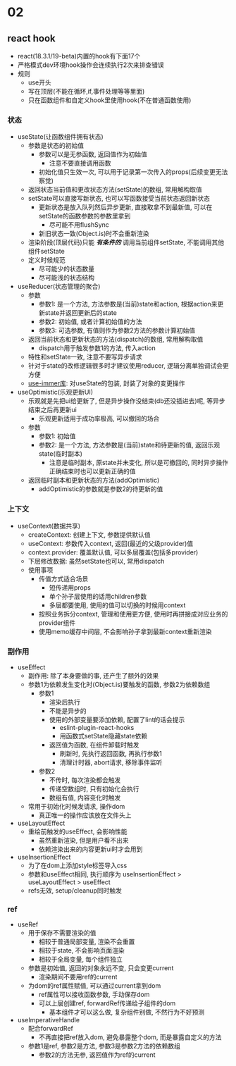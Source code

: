 # 02

## react hook
* react(18.3.1/19-beta)内置的hook有下面17个
* 严格模式dev环境hook操作会连续执行2次来排查错误
* 规则
    * use开头
    * 写在顶层(不能在循环,if,事件处理等等里面)
    * 只在函数组件和自定义hook里使用hook(不在普通函数使用)

### 状态
* useState(让函数组件拥有状态)
    * 参数是状态的初始值
        * 参数可以是无参函数, 返回值作为初始值
            * 注意不要直接调用函数
        * 初始化值只生效一次, 可以用于记录第一次传入的props(后续变更无法察觉)
    * 返回状态当前值和更改状态方法(setState)的数组, 常用解构取值
    * setState可以直接写新状态, 也可以写函数接受当前状态返回新状态
        * 更新状态是放入队列然后异步更新, 直接取拿不到最新值, 可以在setState的函数参数的参数里拿到
            * 尽可能不用flushSync
        * 新旧状态一致(Object.is)时不会重新渲染
    * 渲染阶段(顶层代码)只能 ***有条件的*** 调用当前组件setState, 不能调用其他组件setState
    * 定义时候规范
        * 尽可能少的状态数量
        * 尽可能浅的状态结构
* useReducer(状态管理的聚合)
    * 参数
        * 参数1: 是一个方法, 方法参数是(当前)state和action, 根据action来更新state并返回更新后的state
        * 参数2: 初始值, 或者计算初始值的方法
        * 参数3: 可选参数, 有值则作为参数2方法的参数计算初始值
    * 返回当前状态和更新状态的方法(dispatch)的数组, 常用解构取值
        * dispatch用于触发参数1的方法, 传入action
    * 特性和setState一致, 注意不要写异步请求
    * 针对于state的改修逻辑很多时才建议使用reducer, 逻辑分离单独调试会更方便
    * [use-immer库](https://github.com/immerjs/use-immer): 对useState的包装, 封装了对象的变更操作
* useOptimistic(乐观更新UI)
    * 乐观就是先把ui给更新了, 但是异步操作没结束(db还没插进去)呢, 等异步结束之后再更新ui
        * 乐观更新适用于成功率极高, 可以撤回的场合
    * 参数
        * 参数1: 初始值
        * 参数2: 是一个方法, 方法参数是(当前)state和待更新的值, 返回乐观state(临时副本)
            * 注意是临时副本, 原state并未变化, 所以是可撤回的, 同时异步操作正确结束时也可以更新正确的值
    * 返回临时副本和更新状态的方法(addOptimistic)
        * addOptimistic的参数就是参数2的待更新的值

### 上下文
* useContext(数据共享)
    * createContext: 创建上下文, 参数提供默认值
    * useContext: 参数传入context, 返回(最近的父级provider)值
    * context.provider: 覆盖默认值, 可以多层覆盖(包括多provider)
    * 下层修改数据: 虽然setState也可以, 常用dispatch
    * 使用事项
        * 传值方式适合场景
            * 短传递用props
            * 单个孙子层使用的话用children参数
            * 多层都要使用, 使用的值可以切换的时候用context
        * 按照业务拆分context, 管理和使用更方便, 使用时再拼接成对应业务的provider组件
        * 使用memo缓存中间层, 不会影响孙子拿到最新context重新渲染

### 副作用
* useEffect
    * 副作用: 除了本身要做的事, 还产生了额外的效果
    * 参数1为依赖发生变化时(Object.is)要触发的函数, 参数2为依赖数组
        * 参数1
            * 渲染后执行
            * 不能是异步的
            * 使用的外部变量要添加依赖, 配置了lint的话会提示
                * eslint-plugin-react-hooks
                * 用函数式setState隐藏state依赖
            * 返回值为函数, 在组件卸载时触发
                * 刷新时, 先执行返回函数, 再执行参数1
                * 清理计时器, abort请求, 移除事件监听
        * 参数2
            * 不传时, 每次渲染都会触发
            * 传递空数组时, 只有初始化会执行
            * 数组有值, 内容变化时触发
    * 常用于初始化时候发请求, 操作dom
        * 真正唯一的操作应该放在文件头上
* useLayoutEffect
    * 重绘前触发的useEffect, 会影响性能
        * 虽然重新渲染, 但是用户看不出来
        * 依赖渲染出来的内容更新ui时才会用到
* useInsertionEffect
    * 为了在dom上添加style标签导入css
    * 参数和useEffect相同, 执行顺序为 useInsertionEffect > useLayoutEffect > useEffect
    * refs无效, setup/cleanup同时触发

### ref
* useRef
    * 用于保存不需要渲染的值
        * 相较于普通局部变量, 渲染不会重置
        * 相较于state, 不会影响页面渲染
        * 相较于全局变量, 每个组件独立
    * 参数是初始值, 返回的对象永远不变, 只会变更current
        * 渲染期间不要用ref的current
    * 为dom的ref属性赋值, 可以通过current拿到dom
        * ref属性可以接收函数参数, 手动保存dom
        * 可以上层创建ref, forwardRef传递给子组件的dom
            * 基本组件才可以这么做, 复杂组件别做, 不然行为不好预测
* useImperativeHandle
    * 配合forwardRef
        * 不再直接把ref放入dom, 避免暴露整个dom, 而是暴露自定义的方法
    * 参数1是ref, 参数2是方法, 参数3是参数2方法的依赖数组
        * 参数2的方法无参, 返回值作为ref的current